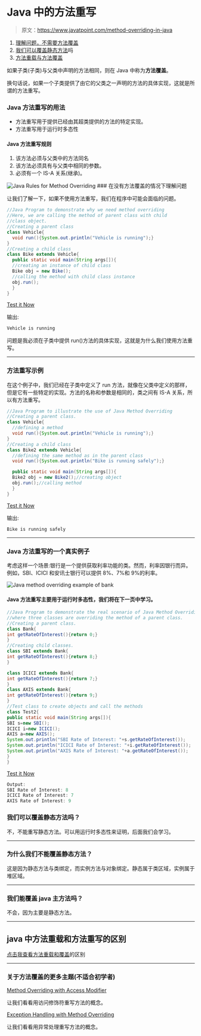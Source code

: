 # Java 中的方法重写

> 原文：<https://www.javatpoint.com/method-overriding-in-java>

1.  [理解问题，不需要方法覆盖](#moverproblem)
2.  [我们可以覆盖静态方法](#movercanstatic)吗
3.  [方法重载与方法覆盖](#moverdiff)

如果子类(子类)与父类中声明的方法相同，则在 Java 中称为**方法覆盖**。

换句话说，如果一个子类提供了由它的父类之一声明的方法的具体实现，这就是所谓的方法重写。

### Java 方法重写的用法

*   方法重写用于提供已经由其超类提供的方法的特定实现。
*   方法重写用于运行时多态性

#### Java 方法重写规则

1.  该方法必须与父类中的方法同名
2.  该方法必须具有与父类中相同的参数。
3.  必须有一个 IS-A 关系(继承)。

![Java Rules for Method Overriding](../img/6a86c467177fbbd65485e9f4ef093884.png) ### 在没有方法覆盖的情况下理解问题

让我们了解一下，如果不使用方法重写，我们在程序中可能会面临的问题。

```java
//Java Program to demonstrate why we need method overriding
//Here, we are calling the method of parent class with child
//class object.
//Creating a parent class
class Vehicle{
  void run(){System.out.println("Vehicle is running");}
}
//Creating a child class
class Bike extends Vehicle{
  public static void main(String args[]){
  //creating an instance of child class
  Bike obj = new Bike();
  //calling the method with child class instance
  obj.run();
  }
}

```

[Test it Now](https://www.javatpoint.com/opr/test.jsp?filename=Bike)

输出:

```java
Vehicle is running

```

问题是我必须在子类中提供 run()方法的具体实现，这就是为什么我们使用方法重写。

* * *

 ### 方法重写示例

在这个例子中，我们已经在子类中定义了 run 方法，就像在父类中定义的那样，但是它有一些特定的实现。方法的名称和参数是相同的，类之间有 IS-A 关系，所以有方法重写。

```java
//Java Program to illustrate the use of Java Method Overriding
//Creating a parent class.
class Vehicle{
  //defining a method
  void run(){System.out.println("Vehicle is running");}
}
//Creating a child class
class Bike2 extends Vehicle{
  //defining the same method as in the parent class
  void run(){System.out.println("Bike is running safely");}

  public static void main(String args[]){
  Bike2 obj = new Bike2();//creating object
  obj.run();//calling method
  }
}

```

[Test it Now](https://www.javatpoint.com/opr/test.jsp?filename=Bike2)

输出:

```java
Bike is running safely

```

* * *

### Java 方法重写的一个真实例子

考虑这样一个场景:银行是一个提供获取利率功能的类。然而，利率因银行而异。例如，SBI、ICICI 和安讯士银行可以提供 8%、7%和 9%的利率。

![Java method overriding example of bank](../img/351a92ca866431a8842dca6e5ae70c62.png)

#### Java 方法重写主要用于运行时多态性，我们将在下一页中学习。

```java
//Java Program to demonstrate the real scenario of Java Method Overriding
//where three classes are overriding the method of a parent class.
//Creating a parent class.
class Bank{
int getRateOfInterest(){return 0;}
}
//Creating child classes.
class SBI extends Bank{
int getRateOfInterest(){return 8;}
}

class ICICI extends Bank{
int getRateOfInterest(){return 7;}
}
class AXIS extends Bank{
int getRateOfInterest(){return 9;}
}
//Test class to create objects and call the methods
class Test2{
public static void main(String args[]){
SBI s=new SBI();
ICICI i=new ICICI();
AXIS a=new AXIS();
System.out.println("SBI Rate of Interest: "+s.getRateOfInterest());
System.out.println("ICICI Rate of Interest: "+i.getRateOfInterest());
System.out.println("AXIS Rate of Interest: "+a.getRateOfInterest());
}
}

```

[Test it Now](https://www.javatpoint.com/opr/test.jsp?filename=Test2)

```java
Output:
SBI Rate of Interest: 8
ICICI Rate of Interest: 7
AXIS Rate of Interest: 9

```

 ### 我们可以覆盖静态方法吗？

不，不能重写静态方法。可以用运行时多态性来证明，后面我们会学习。

* * *

### 为什么我们不能覆盖静态方法？

这是因为静态方法与类绑定，而实例方法与对象绑定。静态属于类区域，实例属于堆区域。

* * *

### 我们能覆盖 java 主方法吗？

不会，因为主要是静态方法。

* * *

 ## java 中方法重载和方法重写的区别

[点击我查看方法重载和覆盖](method-overloading-vs-method-overriding-in-java)的区别

* * *

### 关于方法覆盖的更多主题(不适合初学者)

[Method Overriding with Access Modifier](access-modifiers#accessoverriding)

让我们看看用访问修饰符重写方法的概念。

[Exception Handling with Method Overriding](exception-handling-with-method-overriding)

让我们看看用异常处理重写方法的概念。